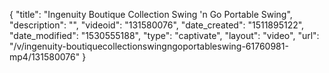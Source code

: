 {
    "title": "Ingenuity Boutique Collection Swing 'n Go Portable Swing",
    "description": "",
    "videoid": "131580076",
    "date_created": "1511895122",
    "date_modified": "1530555188",
    "type": "captivate",
    "layout": "video",
    "url": "\/v\/ingenuity-boutiquecollectionswingngoportableswing-61760981-mp4\/131580076"
}